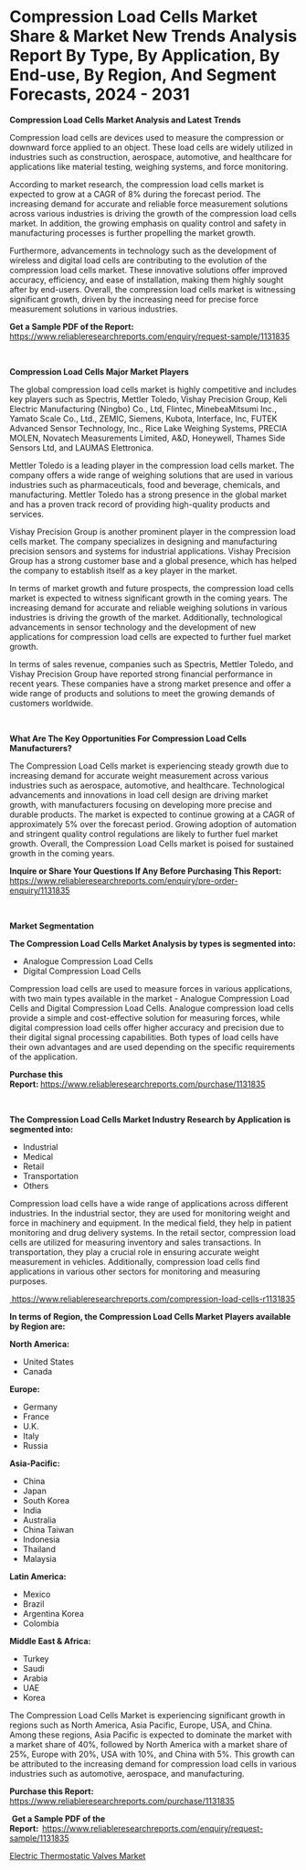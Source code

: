 <p><h1>Compression Load Cells Market Share & Market New Trends Analysis Report By Type, By Application, By End-use, By Region, And Segment Forecasts, 2024 - 2031</h1></p><p><strong>Compression Load Cells Market Analysis and Latest Trends</strong></p>
<p><p>Compression load cells are devices used to measure the compression or downward force applied to an object. These load cells are widely utilized in industries such as construction, aerospace, automotive, and healthcare for applications like material testing, weighing systems, and force monitoring.</p><p>According to market research, the compression load cells market is expected to grow at a CAGR of 8% during the forecast period. The increasing demand for accurate and reliable force measurement solutions across various industries is driving the growth of the compression load cells market. In addition, the growing emphasis on quality control and safety in manufacturing processes is further propelling the market growth.</p><p>Furthermore, advancements in technology such as the development of wireless and digital load cells are contributing to the evolution of the compression load cells market. These innovative solutions offer improved accuracy, efficiency, and ease of installation, making them highly sought after by end-users. Overall, the compression load cells market is witnessing significant growth, driven by the increasing need for precise force measurement solutions in various industries.</p></p>
<p><strong>Get a Sample PDF of the Report:&nbsp;</strong> <a href="https://www.reliableresearchreports.com/enquiry/request-sample/1131835">https://www.reliableresearchreports.com/enquiry/request-sample/1131835</a></p>
<p>&nbsp;</p>
<p><strong>Compression Load Cells Major Market Players</strong></p>
<p><p>The global compression load cells market is highly competitive and includes key players such as Spectris, Mettler Toledo, Vishay Precision Group, Keli Electric Manufacturing (Ningbo) Co., Ltd, Flintec, MinebeaMitsumi Inc., Yamato Scale Co., Ltd., ZEMIC, Siemens, Kubota, Interface, Inc, FUTEK Advanced Sensor Technology, Inc., Rice Lake Weighing Systems, PRECIA MOLEN, Novatech Measurements Limited, A&D, Honeywell, Thames Side Sensors Ltd, and LAUMAS Elettronica.</p><p>Mettler Toledo is a leading player in the compression load cells market. The company offers a wide range of weighing solutions that are used in various industries such as pharmaceuticals, food and beverage, chemicals, and manufacturing. Mettler Toledo has a strong presence in the global market and has a proven track record of providing high-quality products and services.</p><p>Vishay Precision Group is another prominent player in the compression load cells market. The company specializes in designing and manufacturing precision sensors and systems for industrial applications. Vishay Precision Group has a strong customer base and a global presence, which has helped the company to establish itself as a key player in the market.</p><p>In terms of market growth and future prospects, the compression load cells market is expected to witness significant growth in the coming years. The increasing demand for accurate and reliable weighing solutions in various industries is driving the growth of the market. Additionally, technological advancements in sensor technology and the development of new applications for compression load cells are expected to further fuel market growth.</p><p>In terms of sales revenue, companies such as Spectris, Mettler Toledo, and Vishay Precision Group have reported strong financial performance in recent years. These companies have a strong market presence and offer a wide range of products and solutions to meet the growing demands of customers worldwide.</p></p>
<p>&nbsp;</p>
<p><strong>What Are The Key Opportunities For Compression Load Cells Manufacturers?</strong></p>
<p><p>The Compression Load Cells market is experiencing steady growth due to increasing demand for accurate weight measurement across various industries such as aerospace, automotive, and healthcare. Technological advancements and innovations in load cell design are driving market growth, with manufacturers focusing on developing more precise and durable products. The market is expected to continue growing at a CAGR of approximately 5% over the forecast period. Growing adoption of automation and stringent quality control regulations are likely to further fuel market growth. Overall, the Compression Load Cells market is poised for sustained growth in the coming years.</p></p>
<p><strong>Inquire or Share Your Questions If Any Before Purchasing This Report:</strong> <a href="https://www.reliableresearchreports.com/enquiry/pre-order-enquiry/1131835">https://www.reliableresearchreports.com/enquiry/pre-order-enquiry/1131835</a></p>
<p>&nbsp;</p>
<p><strong>Market Segmentation</strong></p>
<p><strong>The Compression Load Cells Market Analysis by types is segmented into:</strong></p>
<p><ul><li>Analogue Compression Load Cells</li><li>Digital Compression Load Cells</li></ul></p>
<p><p>Compression load cells are used to measure forces in various applications, with two main types available in the market - Analogue Compression Load Cells and Digital Compression Load Cells. Analogue compression load cells provide a simple and cost-effective solution for measuring forces, while digital compression load cells offer higher accuracy and precision due to their digital signal processing capabilities. Both types of load cells have their own advantages and are used depending on the specific requirements of the application.</p></p>
<p><strong>Purchase this Report:&nbsp;</strong><a href="https://www.reliableresearchreports.com/purchase/1131835">https://www.reliableresearchreports.com/purchase/1131835</a></p>
<p>&nbsp;</p>
<p><strong>The Compression Load Cells Market Industry Research by Application is segmented into:</strong></p>
<p><ul><li>Industrial</li><li>Medical</li><li>Retail</li><li>Transportation</li><li>Others</li></ul></p>
<p><p>Compression load cells have a wide range of applications across different industries. In the industrial sector, they are used for monitoring weight and force in machinery and equipment. In the medical field, they help in patient monitoring and drug delivery systems. In the retail sector, compression load cells are utilized for measuring inventory and sales transactions. In transportation, they play a crucial role in ensuring accurate weight measurement in vehicles. Additionally, compression load cells find applications in various other sectors for monitoring and measuring purposes.</p></p>
<p><a href="https://www.reliableresearchreports.com/compression-load-cells-r1131835">&nbsp;https://www.reliableresearchreports.com/compression-load-cells-r1131835</a></p>
<p><strong>In terms of Region, the Compression Load Cells Market Players available by Region are:</strong></p>
<p>
    <p> <strong> North America: </strong>
        <ul>
            <li>United States</li>
            <li>Canada</li>
        </ul>
        </p> 
    <p> <strong> Europe: </strong>
        <ul>
            <li>Germany</li>
            <li>France</li>
            <li>U.K.</li>
            <li>Italy</li>
            <li>Russia</li>
        </ul>
        </p> 
    <p> <strong> Asia-Pacific: </strong>
        <ul>
            <li>China</li>
            <li>Japan</li>
            <li>South Korea</li>
            <li>India</li>
            <li>Australia</li>
            <li>China Taiwan</li>
            <li>Indonesia</li>
            <li>Thailand</li>
            <li>Malaysia</li>
        </ul>
        </p> 
    <p> <strong> Latin America: </strong>
        <ul>
            <li>Mexico</li>
            <li>Brazil</li>
            <li>Argentina Korea</li>
            <li>Colombia</li>
        </ul>
        </p> 
    <p> <strong> Middle East & Africa: </strong>
        <ul>
            <li>Turkey</li>
            <li>Saudi</li>
            <li>Arabia</li>
            <li>UAE</li>
            <li>Korea</li>
        </ul>
    </p>
    </p>
<p><p>The Compression Load Cells Market is experiencing significant growth in regions such as North America, Asia Pacific, Europe, USA, and China. Among these regions, Asia Pacific is expected to dominate the market with a market share of 40%, followed by North America with a market share of 25%, Europe with 20%, USA with 10%, and China with 5%. This growth can be attributed to the increasing demand for compression load cells in various industries such as automotive, aerospace, and manufacturing.</p></p>
<p><strong>Purchase this Report: </strong><a href="https://www.reliableresearchreports.com/purchase/1131835">https://www.reliableresearchreports.com/purchase/1131835</a></p>
<p>&nbsp;<strong>Get a Sample PDF of the Report:&nbsp;&nbsp;</strong><a href="https://www.reliableresearchreports.com/enquiry/request-sample/1131835">https://www.reliableresearchreports.com/enquiry/request-sample/1131835</a></p>
<p><strong></strong></p>
<p><p><a href="https://view.publitas.com/reportprime-1/navigating-the-global-electric-thermostatic-valves-market-landscape-trends-forecasts-and-impact-analysis-2024-2031-covered-in-187-pages/">Electric Thermostatic Valves Market</a></p></p>